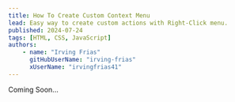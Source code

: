 ```yaml
---
title: How To Create Custom Context Menu
lead: Easy way to create custom actions with Right-Click menu.
published: 2024-07-24
tags: [HTML, CSS, JavaScript]
authors:
    - name: "Irving Frias"
      gitHubUserName: "irving-frias"
      xUserName: "irvingfrias41"
---
```


Coming Soon...